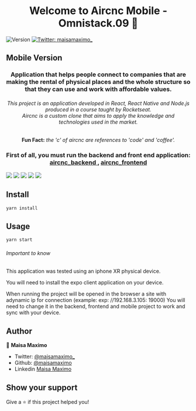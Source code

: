 <h1 align="center">Welcome to Aircnc Mobile - Omnistack.09 🚀</h1>
<p>
  <img alt="Version" src="https://img.shields.io/badge/version-0.1.0-blue.svg?cacheSeconds=2592000" />
  <a href="https://twitter.com/maisamaximo_" target="_blank">
    <img alt="Twitter: maisamaximo_" src="https://img.shields.io/twitter/follow/maisamaximo_.svg?style=social" />
  </a>
</p>
<h2>Mobile Version</h2>
<h3 align="center">
Application that helps people connect to companies that are making the rental of physical places and the whole structure so that they can use and work with affordable values.
</h3>

<h6 align="center">
This project is an application developed in React, React Native and Node.js produced in a course taught by Rocketseat.
<br>
Aircnc is a custom clone that aims to apply the knowledge and technologies used in the market.
<br>
</h6>

<p align="center"><strong>Fun Fact:</strong> <em>the 'c' of aircnc are references to 'code' and 'coffee'.</em>
</p>

<h3 align="center"> First of all, you must run the backend and front end application: <a href="https://github.com/maisamaximo/aircnc_backend">aircnc_backend </a>, <a href="https://github.com/maisamaximo/aircnc_frontend">aircnc_frontend</a> </h3>

<img src="./img/mobile_1.jpeg">
<img src="./img/mobile_2.jpeg">
<img src="./img/mobile_3.jpeg">
<img src="./img/mobile_4.jpeg">
<img src="./img/mobile_5.jpeg">

## Install

```sh
yarn install
```

## Usage

```sh
yarn start
```

###### Important to know

This application was tested using an iphone XR physical device.

You will need to install the expo client application on your device.

When running the project will be opened in the browser a site with adynamic ip for connection (example: exp: //192.168.3.105: 19000)
You will need to change it in the backend, frontend and mobile project to work and sync with your device.

## Author

🙆 **Maisa Maximo**

* Twitter: [@maisamaximo_](https://twitter.com/maisamaximo_)
* Github: [@maisamaximo](https://github.com/maisamaximo)
* Linkedin [Maisa Maximo](https://www.linkedin.com/in/maisa-maximo-ferreira/)

## Show your support

Give a ⭐️ if this project helped you!
